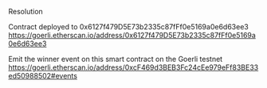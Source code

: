 Resolution

Contract deployed to 0x6127f479D5E73b2335c87fFf0e5169a0e6d63ee3 
https://goerli.etherscan.io/address/0x6127f479D5E73b2335c87fFf0e5169a0e6d63ee3

Emit the winner event on this smart contract on the Goerli testnet
https://goerli.etherscan.io/address/0xcF469d3BEB3Fc24cEe979eFf83BE33ed50988502#events

